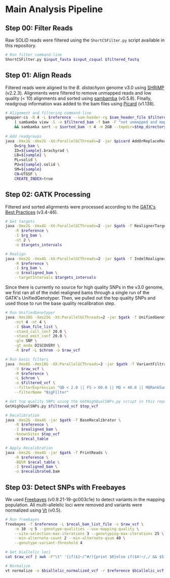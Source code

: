 # Main Analysis Pipeline

## Step 00: Filter Reads

Raw SOLiD reads were filtered using the `ShortCSFilter.py` script available in this repository.

```bash
# Run filter command-line
ShortCSFilter.py $input_fasta $input_csqual $filtered_fastq
```

## Step 01: Align Reads

Filtered reads were aligned to the _B. distachyon_ genome v3.0 using [SHRiMP](http://compbio.cs.toronto.edu/shrimp/) (v2.2.3).
Alignments were filtered to remove unmapped reads and low quality (< 10) alignments and sorted using [sambamba](http://lomereiter.github.io/sambamba/)
(v0.5.8). Finally, readgroup information was added to the bam files using [Picard](http://broadinstitute.github.io/picard/) (v1.138).

```bash
# Alignment and filtering command-line
gmapper-cs -N 4 -L $reference --sam-header-rg $sam_header_file $filtered_fastq \
    | sambamba view -S -o $filtered_bam -f bam -F "not unmapped and mapping_quality > 10" /dev/stdin \
    && sambamba sort -o $sorted_bam -t 4 -m 2GB --tmpdir=$tmp_directory $filtered.bam
    
# Add readgroups
java -Xmx1G -Xmx2G -XX:ParallelGCThreads=2 -jar $picard AddOrReplaceReadGroups I=$sorted_bam \
    O=$rg_bam \
    ID=${sample}.brachyrad \
    LB=${sample} \
    PL=solid \
    PU=${sample}.solid \
    SM=${sample}
    CN=UTGSF \
    CREATE_INDEX=true
```

## Step 02: GATK Processing

Filtered and sorted alignments were processed according to the 
[GATK's Best Practices](https://www.broadinstitute.org/gatk/guide/best-practices.php) (v3.4-46). 

```bash
# Get targets
java -Xmx2G -Xmx4G -XX:ParallelGCThreads=2 -jar $gatk -T RealignerTargetCreator \
    -R $reference \
    -I $rg_bam \
    -nt 2 \
    -o $targets_intervals

# Realign
java -Xmx2G -Xmx4G -XX:ParallelGCThreads=2 -jar $gatk -T IndelRealigner \
    -R $reference \
    -I $rg_bam \
    -o $realigned_bam \
    --targetIntervals $targets_intervals
```

Since there is currently no source for high quality SNPs in the v3.0 genome, we first ran all of the indel realigned bams through 
a single run of the GATK's UnifiedGenotyper. Then, we pulled out the top quality SNPs and used those to run the base quality
recalibration step.

```bash
# Run UnifiedGenotyper
java -Xms10G -Xmx25G -XX:ParallelGCThreads=2 -jar $gatk -T UnifiedGenotyper \
    -nct 4 -nt 4 \
    -I $bam_file_list \
    -stand_call_conf 20.0 \
    -stand_emit_conf 20.0 \
    -glm SNP \
    -gt_mode DISCOVERY \
    -R $ref -L $chrom -o $raw_vcf

# Run basic filters
java -Xmx8G -Xmx10G -XX:ParallelGCThreads=2 -jar $gatk -T VariantFiltration \
    -V $raw_vcf \
    -R $reference \
    -L $chrom \
    -o $filtered_vcf \
    --filterExpression "QD < 2.0 || FS > 60.0 || MQ < 40.0 || MQRankSum < -12.5 || ReadPosRankSum < -8.0" \
    --filterName "BigFilter"

# Get top quality SNPs using the GetHighQualSNPs.py script in this repository
GetHighQualSNPs.py $filtered_vcf $top_vcf

# Recalibration
java -Xms2G -Xmx4G -jar $gatk -T BaseRecalibrator \
    -R $reference \
    -I $realigned_bam \
    -knownSites $top_vcf
    -o $recal_table

# Apply Recalibration
java -Xms2G -Xmx4G -jar $gatk -T PrintReads \
    -R $reference \
    -BQSR $recal_table \
    -I $realigned_bam \
    -o $recalibrated.bam
```

## Step 03: Detect SNPs with Freebayes

We used [Freebayes](https://github.com/ekg/freebayes) (v0.9.21-19-gc003c1e) to detect variants in the mapping population. All
multi-allelelic loci were removed and variants were normalized using [Vt](http://genome.sph.umich.edu/wiki/Vt) (v0.5).

```bash
# Run freebayes
freebayes -f $reference -L $recal_bam_list_file -v $raw_vcf \
    -m 10 -q 5 --genotype-qualities --use-mapping-quality \
    --site-selection-max-iterations 3 --genotyping-max-iterations 25 \
    --min-alternate-count 2 --min-alternate-qsum 40 \
    --genotype-variant-threshold 4

# Get biallelic loci
cat $raw_vcf | awk -F"\t" '{if($1~/^#/){print $0}else if($4!~/,/ && $5!~/,/ && $6>=15){print $0}}' > $biallelic_vcf

# Normalize
vt normalize -o $biallelic_normalized_vcf -r $reference $biallelic_vcf
```

